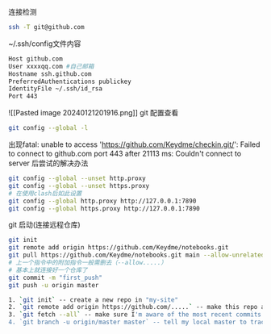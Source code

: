 连接检测
```bash
ssh -T git@github.com
```
~/.ssh/config文件内容
```bash
Host github.com
User xxxxqq.com #自己邮箱
Hostname ssh.github.com
PreferredAuthentications publickey
IdentityFile ~/.ssh/id_rsa
Port 443
```
![[Pasted image 20240121201916.png]]
git 配置查看
```bash
git config --global -l
```

出现fatal: unable to access 'https://github.com/Keydme/checkin.git/': Failed to connect to github.com port 443 after 21113 ms: Couldn't connect to server
后尝试的解决办法
```bash
git config --global --unset http.proxy
git config --global --unset https.proxy
# 在使用clash后如此设置
git config --global http.proxy http://127.0.0.1:7890
git config --global https.proxy http://127.0.0.1:7890
```


git 启动(连接远程仓库)
```bash
git init
git remote add origin https://github.com/Keydme/notebooks.git
git pull https://github.com/Keydme/notebooks.git main --allow-unrelated-histories
# 上一个指令中的附加指令一般需删去（--allow.....）
# 基本上就连接好一个仓库了
git commit -m "first_push"
git push -u origin master
```
```bash
1. `git init` -- create a new repo in "my-site"
2. `git remote add origin https://github.com/.....` -- make this repo a "clone" of my origin
3. `git fetch --all` -- make sure I'm aware of the most recent commits
4. `git branch -u origin/master master` -- tell my local master to track origin master
```